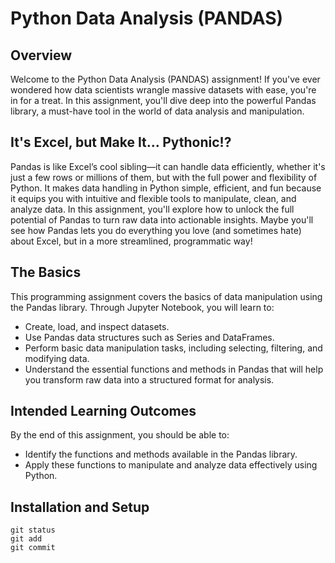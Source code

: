 # **Python Data Analysis (PANDAS)** 
## Overview
Welcome to the Python Data Analysis (PANDAS) assignment! If you've ever wondered how data scientists wrangle massive datasets with ease, you're in for a treat. In this assignment, you'll dive deep into the powerful Pandas library, a must-have tool in the world of data analysis and manipulation.
## It's Excel, but Make It... Pythonic!?
Pandas is like Excel’s cool sibling—it can handle data efficiently, whether it's just a few rows or millions of them, but with the full power and flexibility of Python. It makes data handling in Python simple, efficient, and fun because it equips you with intuitive and flexible tools to manipulate, clean, and analyze data. In this assignment, you'll explore how to unlock the full potential of Pandas to turn raw data into actionable insights. Maybe you'll see how Pandas lets you do everything you love (and sometimes hate) about Excel, but in a more streamlined, programmatic way!
## The Basics
This programming assignment covers the basics of data manipulation using the Pandas library. Through Jupyter Notebook, you will learn to:
- Create, load, and inspect datasets.
- Use Pandas data structures such as Series and DataFrames.
- Perform basic data manipulation tasks, including selecting, filtering, and modifying data.
- Understand the essential functions and methods in Pandas that will help you transform raw data into a structured format for analysis.
## Intended Learning Outcomes
By the end of this assignment, you should be able to:
- Identify the functions and methods available in the Pandas library.
- Apply these functions to manipulate and analyze data effectively using Python.
## Installation and Setup




```
git status
git add
git commit
```
